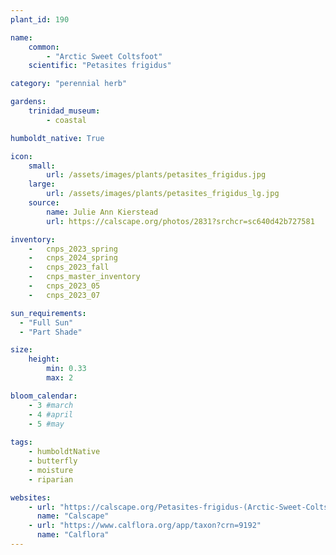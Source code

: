 ```yaml
---
plant_id: 190 

name: 
    common:  
        - "Arctic Sweet Coltsfoot"  
    scientific: "Petasites frigidus"  

category: "perennial herb"

gardens: 
    trinidad_museum:
        - coastal

humboldt_native: True

icon: 
    small: 
        url: /assets/images/plants/petasites_frigidus.jpg 
    large: 
        url: /assets/images/plants/petasites_frigidus_lg.jpg 
    source: 
        name: Julie Ann Kierstead 
        url: https://calscape.org/photos/2831?srchcr=sc640d42b727581 

inventory: 
    -   cnps_2023_spring
    -   cnps_2024_spring
    -   cnps_2023_fall
    -   cnps_master_inventory
    -   cnps_2023_05 
    -   cnps_2023_07 

sun_requirements:
  - "Full Sun"
  - "Part Shade"

size:
    height: 
        min: 0.33 
        max: 2

bloom_calendar: 
    - 3 #march
    - 4 #april
    - 5 #may
 
tags: 
    - humboldtNative
    - butterfly
    - moisture
    - riparian

websites:
    - url: "https://calscape.org/Petasites-frigidus-(Arctic-Sweet-Coltsfoot)"
      name: "Calscape"
    - url: "https://www.calflora.org/app/taxon?crn=9192"
      name: "Calflora"
---
```

